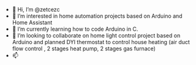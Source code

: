 - 👋 Hi, I’m @zetcezc
- 👀 I’m interested in home automation projects based on Arduino and Home Assistant
- 🌱 I’m currently learning how to code Arduino in C.
- 💞️ I’m looking to collaborate on home light control project based on Arduino and planned DYI thermostat to control house heating (air duct flow control , 2 stages heat pump, 2 stages gas furnace)
- 📫 

<!---
zetcezc/zetcezc is a ✨ special ✨ repository because its `README.md` (this file) appears on your GitHub profile.
You can click the Preview link to take a look at your changes.
--->
